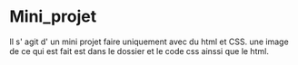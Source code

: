 # Mini_projet
Il s' agit d' un mini projet faire uniquement avec du html et  CSS.
une image  de ce qui  est fait est  dans le dossier  et  le code css ainssi que le html.
